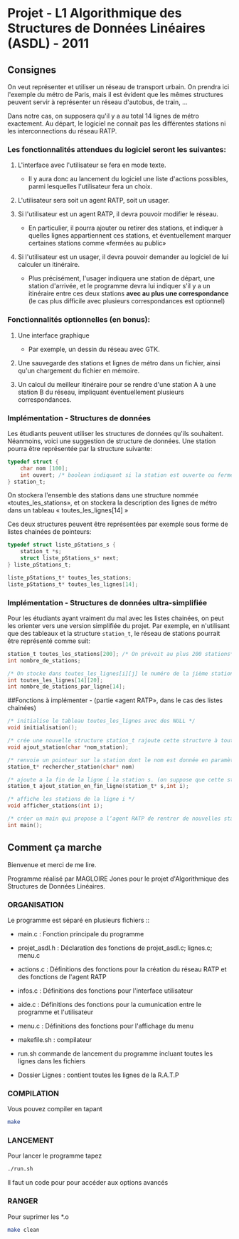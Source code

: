 # Projet - L1 Algorithmique des Structures de Données Linéaires (ASDL) - 2011

## Consignes
On veut représenter et utiliser un réseau de transport urbain. On prendra ici l'exemple du métro de Paris, mais il est évident que les mêmes structures peuvent servir à représenter un réseau d'autobus, de train, ...

Dans notre cas, on supposera qu'il y a au total 14 lignes de métro exactement. Au départ, le
logiciel ne connait pas les différentes stations ni les interconnections du réseau RATP.

### Les fonctionnalités attendues du logiciel seront les suivantes:

1. L'interface avec l'utilisateur se fera en mode texte.
   * Il y aura donc au lancement du logiciel une liste d'actions possibles, parmi lesquelles l'utilisateur fera un choix.

2. L'utilisateur sera soit un agent RATP, soit un usager.

3. Si l'utilisateur est un agent RATP, il devra pouvoir modifier le réseau.
   * En particulier, il pourra ajouter ou retirer des stations, et indiquer à quelles lignes appartiennent ces stations, et éventuellement marquer certaines stations comme «fermées au public»

4. Si l'utilisateur est un usager, il devra pouvoir demander au logiciel de lui calculer un
itinéraire.
	* Plus précisément, l'usager indiquera une station de départ, une station d'arrivée, et le programme devra lui indiquer s'il y a un itinéraire entre ces deux stations **avec au plus une correspondance** (le cas plus difficile avec plusieurs correspondances est optionnel)

### Fonctionnalités optionnelles (en bonus):

1. Une interface graphique
   	* Par exemple, un dessin du réseau avec GTK.

2. Une sauvegarde des stations et lignes de métro dans un fichier, ainsi qu'un chargement du
fichier en mémoire.

3. Un calcul du meilleur itinéraire pour se rendre d'une station A à une station B du réseau, impliquant éventuellement plusieurs correspondances.

### Implémentation - Structures de données

Les étudiants peuvent utiliser les structures de données qu'ils souhaitent. Néanmoins, voici une
suggestion de structure de données.
Une station pourra être représentée par la structure suivante:
```C
typedef struct {
	char nom [100];
	int ouvert; /* boolean indiquant si la station est ouverte ou fermee au public */
} station_t;
```

On stockera l'ensemble des stations dans une structure nommée «toutes_les_stations», et on
stockera la description des lignes de métro dans un tableau « toutes_les_lignes[14] »

Ces deux structures peuvent être représentées par exemple sous forme de listes chainées de
pointeurs:
```C
typedef struct liste_pStations_s {
	station_t *s;
	struct liste_pStations_s* next;
} liste_pStations_t;

liste_pStations_t* toutes_les_stations;
liste_pStations_t* toutes_les_lignes[14];
```

### Implémentation - Structures de données ultra-simplifiée

Pour les étudiants ayant vraiment du mal avec les listes chainées, on peut les orienter vers une
version simplifiée du projet. Par exemple, en n'utilisant que des tableaux et la structure `station_t`, le réseau de stations pourrait être représenté comme suit:
```C
station_t toutes_les_stations[200]; /* On prévoit au plus 200 stations*/
int nombre_de_stations;

/* On stocke dans toutes_les_lignes[i][j] le numéro de la jième station de la ligne i */
int toutes_les_lignes[14][20];
int nombre_de_stations_par_ligne[14];
```
##Fonctions à implémenter - (partie «agent RATP», dans le cas des listes chainées)
```C
/* initialise le tableau toutes_les_lignes avec des NULL */
void initialisation();

/* crée une nouvelle structure station_t rajoute cette structure à toutes_les_stations */
void ajout_station(char *nom_station);

/* renvoie un pointeur sur la station dont le nom est donnée en paramètre, ou NULL si erreur*/
station_t* rechercher_station(char* nom)

/* ajoute a la fin de la ligne i la station s. (on suppose que cette station est déjà référencée dans toutes_les_stations */
station_t ajout_station_en_fin_ligne(station_t* s,int i);

/* affiche les stations de la ligne i */
void afficher_stations(int i);

/* créer un main qui propose a lʼagent RATP de rentrer de nouvelles stations et de les connecter à des lignes */
int main();
```

## Comment ça marche

Bienvenue et merci de me lire.

Programme réalisé par MAGLOIRE Jones pour le projet d'Algorithmique des Structures de Données Linéaires.

### ORGANISATION

Le programme est séparé en plusieurs fichiers ::

* main.c : Fonction principale du programme

* projet_asdl.h : Déclaration des fonctions de projet_asdl.c; lignes.c; menu.c

* actions.c : Définitions des fonctions pour la création du réseau RATP et des fonctions de l'agent RATP

* infos.c : Définitions des fonctions pour l'interface utilisateur

* aide.c : Définitions des fonctions pour la cumunication entre le programme et l'utilisateur

* menu.c : Définitions des fonctions pour l'affichage du menu

* makefile.sh : compilateur

* run.sh commande de lancement du programme incluant toutes les lignes dans les fichiers

* Dossier Lignes : contient toutes les lignes de la R.A.T.P

### COMPILATION

Vous pouvez compiler en tapant
```sh
make
```
### LANCEMENT

Pour lancer le programme tapez
```sh
./run.sh
```
Il faut un code pour pour accéder aux options avancés

### RANGER

Pour suprimer les *.o
```sh
make clean
```
